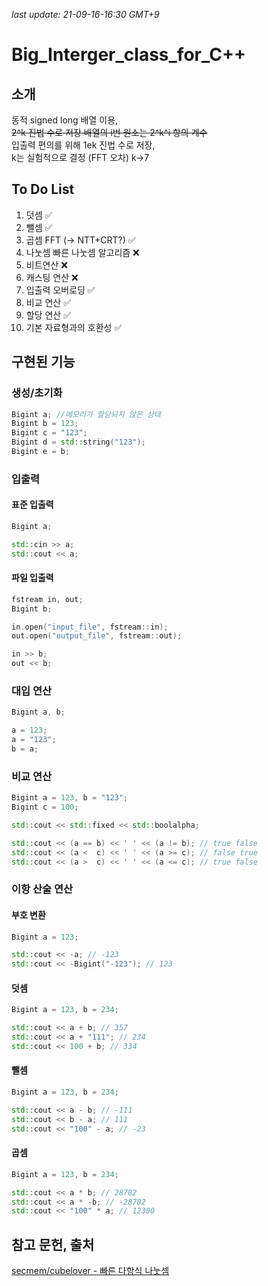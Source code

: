 _last update: 21-09-16-16:30 GMT+9_

# Big_Interger_class_for_C++

## 소개

동적 signed long 배열 이용,  
~~2^k 진법 수로 저장 배열의 i번 원소는 2^k^i 항의 계수~~  
입출력 편의를 위해 1ek 진법 수로 저장,  
k는 실험적으로 결정 (FFT 오차)  k->7  

## To Do List

1. 덧셈 ✅
2. 뺄셈 ✅
3. 곱셈 FFT (-> NTT+CRT?) ✅
4. 나눗셈 빠른 나눗셈 알고리즘 ❌
5. 비트연산 ❌
6. 캐스팅 연산 ❌
7. 입출력 오버로딩 ✅
8. 비교 연산 ✅
9. 할당 연산 ✅
10. 기본 자료형과의 호환성 ✅

## 구현된 기능

### 생성/초기화

```cpp
Bigint a; //메모리가 할당되지 않은 상태
Bigint b = 123;
Bigint c = "123";
Bigint d = std::string("123");
Bigint e = b;
```

### 입출력

#### 표준 입출력

```cpp
Bigint a;

std::cin >> a;
std::cout << a;
```

#### 파일 입출력

```cpp
fstream in, out;
Bigint b;

in.open("input_file", fstream::in);
out.open("output_file", fstream::out);

in >> b;
out << b;
```

### 대입 연산

```cpp
Bigint a, b;

a = 123;
a = "123";
b = a;
```

### 비교 연산

```cpp
Bigint a = 123, b = "123";
Bigint c = 100;

std::cout << std::fixed << std::boolalpha;

std::cout << (a == b) << ' ' << (a != b); // true false
std::cout << (a <  c) << ' ' << (a >= c); // false true
std::cout << (a >  c) << ' ' << (a <= c); // true false
```

### 이항 산술 연산

#### 부호 변환

```cpp
Bigint a = 123;

std::cout << -a; // -123
std::cout << -Bigint("-123"); // 123
```

#### 덧셈

```cpp
Bigint a = 123, b = 234;

std::cout << a + b; // 357
std::cout << a + "111"; // 234
std::cout << 100 + b; // 334
```

#### 뺄셈

```cpp
Bigint a = 123, b = 234;

std::cout << a - b; // -111
std::cout << b - a; // 111
std::cout << "100" - a; // -23
```

#### 곱셈

```cpp
Bigint a = 123, b = 234;

std::cout << a * b; // 28782
std::cout << a * -b; // -28782
std::cout << "100" * a; // 12300
```

## 참고 문헌, 출처

[secmem/cubelover - 빠른 다항식 나눗셈](http://www.secmem.org/blog/2019/04/10/polynomial-division/)
